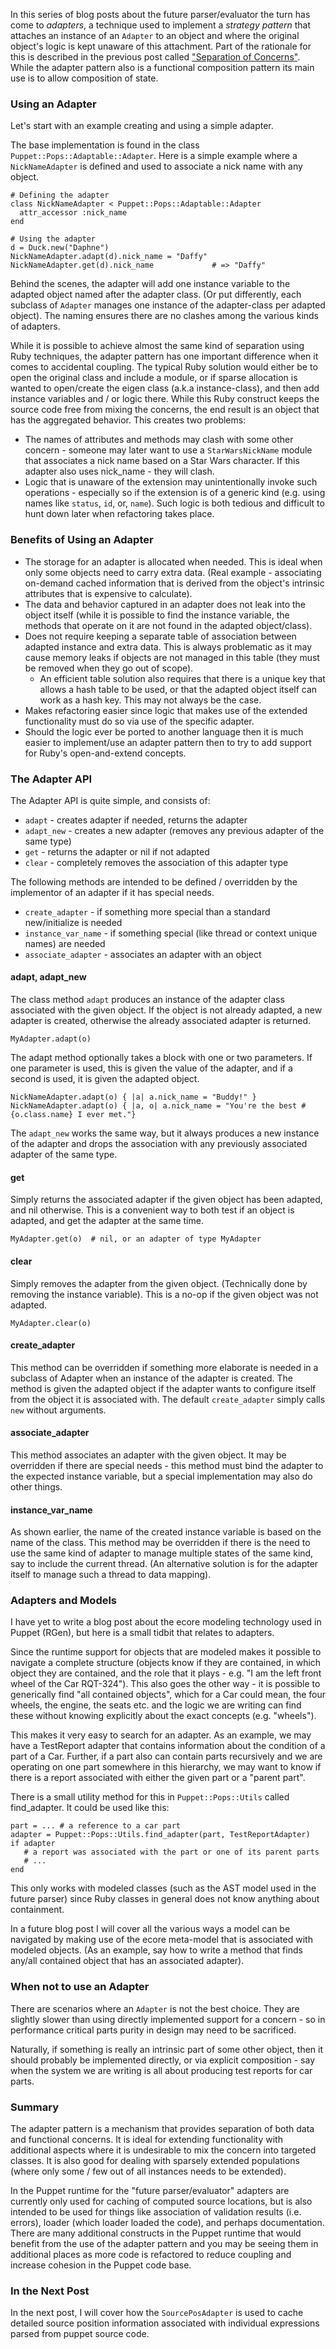 In this series of blog posts about the future parser/evaluator the turn has come to
*adapters*, a technique used to implement a *strategy pattern* that attaches an instance
of an `Adapter` to an object and where the original object's logic is kept unaware of this
attachment.
Part of the rationale for this is described in the previous post called ["Separation of Concerns"][0].
While the adapter pattern also is a functional composition pattern its main use is to allow
composition of state.

[0]:http://puppet-on-the-edge.blogspot.be/2014/01/puppet-internals-separation-of-concerns.html

### Using an Adapter

Let's start with an example creating and using a simple adapter.

The base implementation is found in the class `Puppet::Pops::Adaptable::Adapter`. Here is a simple
example where a `NickNameAdapter` is defined and used to associate a nick name with any object.

    # Defining the adapter
    class NickNameAdapter < Puppet::Pops::Adaptable::Adapter
      attr_accessor :nick_name
    end
    
    # Using the adapter
    d = Duck.new("Daphne")
    NickNameAdapter.adapt(d).nick_name = "Daffy"
    NickNameAdapter.get(d).nick_name             # => "Daffy"

Behind the scenes, the adapter will add one instance variable to the adapted object named
after the adapter class. (Or put differently, each subclass of `Adapter` manages one instance
of the adapter-class per adapted object). The naming ensures there are no clashes among
the various kinds of adapters.

While it is possible to achieve almost the same kind of separation using Ruby techniques,
the adapter pattern has one important difference when it comes to accidental coupling. The typical
Ruby solution would either be to open the original class and include a module, or if sparse allocation is wanted to open/create the eigen class (a.k.a instance-class), and then add instance variables
and / or logic there. While this Ruby construct keeps the source code free from mixing the concerns,
the end result is an object that has the aggregated behavior. This creates two problems:

* The names of attributes and methods may clash with some other concern - someone may later
  want to use a `StarWarsNickName` module that associates a nick name based on a Star Wars character.
  If this adapter also uses nick_name - they will clash.
* Logic that is unaware of the extension may unintentionally invoke such operations - especially
  so if the extension is of a generic kind (e.g. using names like `status`, `id`, or, `name`).
  Such logic is both tedious and difficult to hunt down later when refactoring takes place.
  
### Benefits of Using an Adapter

* The storage for an adapter is allocated when needed. This is ideal when only some objects need
  to carry extra data. (Real example - associating on-demand cached information
  that is derived from the object's intrinsic attributes that is expensive to calculate).
* The data and behavior captured in an adapter does not leak into the object itself (while it is 
  possible to find the instance variable, the methods that operate on it are not found in the adapted
  object/class).
* Does not require keeping a separate table of association between adapted instance and extra data.
  This is always problematic as it may cause memory leaks if objects are not managed in this table
  (they must be removed when they go out of scope).
  * An efficient table solution also requires that there is a unique key that allows a hash table
    to be used, or that the adapted object itself can work as a hash key. This may not always be
    the case.
* Makes refactoring easier since logic that makes use of the extended functionality must do so
  via use of the specific adapter.
* Should the logic ever be ported to another language then it is much easier to implement/use
  an adapter pattern then to try to add support for Ruby's open-and-extend concepts.
  
### The Adapter API

The Adapter API is quite simple, and consists of:

* `adapt` - creates adapter if needed, returns the adapter
* `adapt_new` - creates a new adapter (removes any previous adapter of the same type)
* `get` - returns the adapter or nil if not adapted
* `clear` - completely removes the association of this adapter type

The following methods are intended to be defined / overridden by the implementor of an adapter if
it has special needs.

* `create_adapter` - if something more special than a standard new/initialize is needed
* `instance_var_name` - if something special (like thread or context unique names) are needed
* `associate_adapter` - associates an adapter with an object

#### adapt, adapt_new

The class method `adapt` produces an instance of the adapter class associated with the given
object. If the object is not already adapted, a new adapter is created, otherwise the already
associated adapter is returned.

    MyAdapter.adapt(o)  

The adapt method optionally takes a block with one or two parameters. If one parameter is used,
this is given the value of the adapter, and if a second is used, it is given the adapted object.

    NickNameAdapter.adapt(o) { |a| a.nick_name = "Buddy!" }
    NickNameAdapter.adapt(o) { |a, o| a.nick_name = "You're the best #{o.class.name} I ever met."}

The `adapt_new` works the same way, but it always produces a new instance of the adapter and drops
the association with any previously associated adapter of the same type.

#### get

Simply returns the associated adapter if the given object has been adapted, and nil otherwise.
This is a convenient way to both test if an object is adapted, and get the adapter at the same
time.

    MyAdapter.get(o)  # nil, or an adapter of type MyAdapter
    
#### clear

Simply removes the adapter from the given object. (Technically done by removing the instance
variable). This is a no-op if the given object was not adapted.

    MyAdapter.clear(o)

#### create_adapter

This method can be overridden if something more elaborate is needed in a subclass of Adapter
when an instance of the adapter is created. The method is given the adapted object if
the adapter wants to configure itself from the object it is associated with.
The default `create_adapter` simply calls `new` without arguments.

#### associate_adapter

This method associates an adapter with the given object. It may be overridden if there
are special needs - this method must bind the adapter to the expected instance variable, but a
special implementation may also do other things.

#### instance_var_name

As shown earlier, the name of the created instance variable is based on the name of the class.
This method may be overridden if there is the need to use the same kind of adapter to manage multiple
states of the same kind, say to include the current thread. (An alternative solution is for
the adapter itself to manage such a thread to data mapping).

### Adapters and Models

I have yet to write a blog post about the ecore modeling technology used in Puppet (RGen), but here
is a small tidbit that relates to adapters.

Since the runtime support for objects that are modeled makes it possible to navigate
a complete structure (objects know if they are contained, in which object they are contained,
and the role that it plays - e.g. "I am the left front wheel of the Car RQT-324"). This also
goes the other way - it is possible to generically find "all contained objects", which for
a Car could mean, the four wheels, the engine, the seats etc. and the logic we are writing
can find these without knowing explicitly about the exact concepts (e.g. "wheels").

This makes it very easy to search for an adapter. As an example, we may have a TestReport
adapter that contains information about the condition of a part of a Car. Further, if a part
also can contain parts recursively and we are operating
on one part somewhere in this hierarchy, we may want to know if there is a report associated
with either the given part or a "parent part".

There is a small utility method for this in `Puppet::Pops::Utils` called find_adapter. It could
be used like this:

    part = ... # a reference to a car part
    adapter = Puppet::Pops::Utils.find_adapter(part, TestReportAdapter)
    if adapter
       # a report was associated with the part or one of its parent parts
       # ...
    end

This only works with modeled classes (such as the AST model used in the future parser) since
Ruby classes in general does not know anything about containment.

In a future blog post I will cover all the various ways a model can be navigated
by making use of the ecore meta-model that is associated with modeled objects. (As an example, say
how to write a method that finds any/all contained object that has an associated adapter).

### When not to use an Adapter

There are scenarios where an `Adapter` is not the best choice. They are slightly slower than
using directly implemented support for a concern - so in performance critical parts purity
in design may need to be sacrificed. 

Naturally, if something is really an intrinsic part of some other object, then it should
probably be implemented directly, or via explicit composition - say when the system we are writing
is all about producing test reports for car parts.

### Summary

The adapter pattern is a mechanism that provides separation of both data and functional concerns.
It is ideal for extending functionality with additional aspects where it is undesirable to
mix the concern into targeted classes. It is also good for dealing with sparsely extended
populations (where only some / few out of all instances needs to be extended).

In the Puppet runtime for the "future parser/evaluator" adapters are currently only used for
caching of computed source locations, but is also intended to be used for things like
association of validation results (i.e. errors), loader (which loader loaded the code), and
perhaps documentation. There are many additional constructs in the Puppet runtime that would
benefit from the use of the adapter pattern and you may be seeing them in additional places
as more code is refactored to reduce coupling and increase cohesion in the Puppet code base.

### In the Next Post

In the next post, I will cover how the `SourcePosAdapter` is used to cache detailed source position
information associated with individual expressions parsed from puppet source code.

